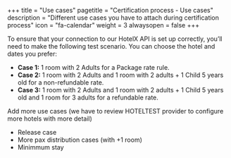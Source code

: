 +++
title = "Use cases"
pagetitle = "Certification process - Use cases"
description = "Different use cases you have to attach during certification process"
icon = "fa-calendar"
weight = 3
alwaysopen = false
+++

To ensure that your connection to our HotelX API is set up correctly, you’ll need to make
the following test scenario. You can choose the hotel and dates you prefer:
- **Case 1:** 1 room with 2 Adults for a Package rate rule.
- **Case 2:** 1 room with 2 Adults and 1 room with 2 adults + 1 Child 5 years old for a non-refundable rate.
- **Case 3:** 1 room with 2 Adults and 1 room with 2 adults + 1 Child 5 years old and 1 room for 3 adults for a refundable rate.

Add more use cases (we have to review HOTELTEST provider to configure more hotels with more detail)
- Release case
- More pax distribution cases (with +1 room)
- Minimmum stay
